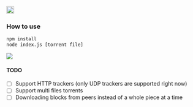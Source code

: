 <p>
  <a href='http://www.recurse.com' title='Made with love at the Recurse Center'><img src='https://cloud.githubusercontent.com/assets/2883345/11325206/336ea5f4-9150-11e5-9e90-d86ad31993d8.png' height='20px'/></a>
</p>

### How to use
```sh
npm install
node index.js [torrent file]
```
![](http://i.imgur.com/pkspoiS.gif)
#### TODO
- [ ] Support HTTP trackers (only UDP trackers are supported right now)
- [ ] Support multi files torrents
- [ ] Downloading blocks from peers instead of a whole piece at a time
